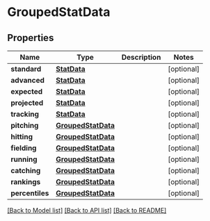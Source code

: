 # GroupedStatData

## Properties
Name | Type | Description | Notes
------------ | ------------- | ------------- | -------------
**standard** | [**StatData**](StatData.md) |  | [optional] 
**advanced** | [**StatData**](StatData.md) |  | [optional] 
**expected** | [**StatData**](StatData.md) |  | [optional] 
**projected** | [**StatData**](StatData.md) |  | [optional] 
**tracking** | [**StatData**](StatData.md) |  | [optional] 
**pitching** | [**GroupedStatData**](GroupedStatData.md) |  | [optional] 
**hitting** | [**GroupedStatData**](GroupedStatData.md) |  | [optional] 
**fielding** | [**GroupedStatData**](GroupedStatData.md) |  | [optional] 
**running** | [**GroupedStatData**](GroupedStatData.md) |  | [optional] 
**catching** | [**GroupedStatData**](GroupedStatData.md) |  | [optional] 
**rankings** | [**GroupedStatData**](GroupedStatData.md) |  | [optional] 
**percentiles** | [**GroupedStatData**](GroupedStatData.md) |  | [optional] 

[[Back to Model list]](../README.md#documentation-for-models) [[Back to API list]](../README.md#documentation-for-api-endpoints) [[Back to README]](../README.md)

